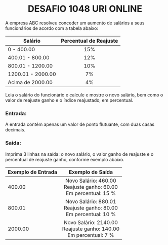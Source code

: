 <center><h1>DESAFIO 1048 URI ONLINE</h1></center>

<p>A empresa ABC resolveu conceder um aumento de salários a seus funcionários de acordo com a tabela abaixo:</p>

| Salário           | Percentual de Reajuste |
| ----------------- | :--------------------: |
| 0 - 400.00        |          15%           |
| 400.01 - 800.00   |          12%           |
| 800.01 - 1200.00  |          10%           |
| 1200.01 - 2000.00 |           7%           |
| Acima de 2000.00  |           4%           |

<p>Leia o salário do funcionário e calcule e mostre o novo salário, bem como o valor de reajuste ganho e o índice reajustado, em percentual.</p>

<h3>Entrada:</h3>

<p>A entrada contém apenas um valor de ponto flutuante, com duas casas decimais.</p>

<h3>Saída:</h3>

<p>Imprima 3 linhas na saída: o novo salário, o valor ganho de reajuste e o percentual de reajuste ganho, conforme exemplo abaixo.</p>



| Exemplo de Entrada |                       Exemplo de Saída                       |
| ------------------ | :----------------------------------------------------------: |
| 400.00             | Novo Salário: 460.00<br />Reajuste ganho: 60.00<br />Em percentual: 15 % |
| 800.01             | Novo Salário: 880.01<br />Reajuste ganho: 80.00<br />Em percentual: 10 % |
| 2000.00            | Novo Salário: 2140.00<br />Reajuste ganho: 140.00<br />Em percentual: 7 % |

